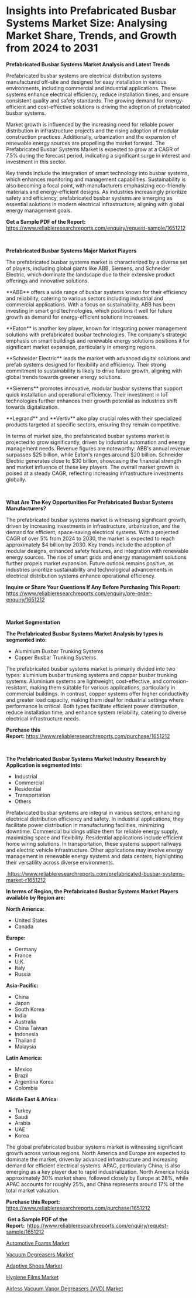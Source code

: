 <p><h1>Insights into Prefabricated Busbar Systems Market Size: Analysing Market Share, Trends, and Growth from 2024 to 2031</h1></p><p><strong>Prefabricated Busbar Systems Market Analysis and Latest Trends</strong></p>
<p><p>Prefabricated busbar systems are electrical distribution systems manufactured off-site and designed for easy installation in various environments, including commercial and industrial applications. These systems enhance electrical efficiency, reduce installation times, and ensure consistent quality and safety standards. The growing demand for energy-efficient and cost-effective solutions is driving the adoption of prefabricated busbar systems.</p><p>Market growth is influenced by the increasing need for reliable power distribution in infrastructure projects and the rising adoption of modular construction practices. Additionally, urbanization and the expansion of renewable energy sources are propelling the market forward. The Prefabricated Busbar Systems Market is expected to grow at a CAGR of 7.5% during the forecast period, indicating a significant surge in interest and investment in this sector.</p><p>Key trends include the integration of smart technology into busbar systems, which enhances monitoring and management capabilities. Sustainability is also becoming a focal point, with manufacturers emphasizing eco-friendly materials and energy-efficient designs. As industries increasingly prioritize safety and efficiency, prefabricated busbar systems are emerging as essential solutions in modern electrical infrastructure, aligning with global energy management goals.</p></p>
<p><strong>Get a Sample PDF of the Report:&nbsp;</strong> <a href="https://www.reliableresearchreports.com/enquiry/request-sample/1651212?utm_campaign=32&utm_medium=2&utm_source=Github&utm_content=ia&utm_term=26092024&utm_id=prefabricated-busbar-systems">https://www.reliableresearchreports.com/enquiry/request-sample/1651212</a></p>
<p>&nbsp;</p>
<p><strong>Prefabricated Busbar Systems Major Market Players</strong></p>
<p><p>The prefabricated busbar systems market is characterized by a diverse set of players, including global giants like ABB, Siemens, and Schneider Electric, which dominate the landscape due to their extensive product offerings and innovative solutions. </p><p>**ABB** offers a wide range of busbar systems known for their efficiency and reliability, catering to various sectors including industrial and commercial applications. With a focus on sustainability, ABB has been investing in smart grid technologies, which positions it well for future growth as demand for energy-efficient solutions increases.</p><p>**Eaton** is another key player, known for integrating power management solutions with prefabricated busbar technologies. The company's strategic emphasis on smart buildings and renewable energy solutions positions it for significant market expansion, particularly in emerging regions.</p><p>**Schneider Electric** leads the market with advanced digital solutions and prefab systems designed for flexibility and efficiency. Their strong commitment to sustainability is likely to drive future growth, aligning with global trends towards greener energy solutions.</p><p>**Siemens** promotes innovative, modular busbar systems that support quick installation and operational efficiency. Their investment in IoT technologies further enhances their growth potential as industries shift towards digitalization.</p><p>**Legrand** and **Vertiv** also play crucial roles with their specialized products targeted at specific sectors, ensuring they remain competitive. </p><p>In terms of market size, the prefabricated busbar systems market is projected to grow significantly, driven by industrial automation and energy management needs. Revenue figures are noteworthy: ABB's annual revenue surpasses $25 billion, while Eaton's ranges around $20 billion. Schneider Electric generates close to $30 billion, showcasing the financial strength and market influence of these key players. The overall market growth is poised at a steady CAGR, reflecting increasing infrastructure investments globally.</p></p>
<p>&nbsp;</p>
<p><strong>What Are The Key Opportunities For Prefabricated Busbar Systems Manufacturers?</strong></p>
<p><p>The prefabricated busbar systems market is witnessing significant growth, driven by increasing investments in infrastructure, urbanization, and the demand for efficient, space-saving electrical systems. With a projected CAGR of over 5% from 2024 to 2030, the market is expected to reach approximately $4 billion by 2030. Key trends include the adoption of modular designs, enhanced safety features, and integration with renewable energy sources. The rise of smart grids and energy management solutions further propels market expansion. Future outlook remains positive, as industries prioritize sustainability and technological advancements in electrical distribution systems enhance operational efficiency.</p></p>
<p><strong>Inquire or Share Your Questions If Any Before Purchasing This Report:</strong> <a href="https://www.reliableresearchreports.com/enquiry/pre-order-enquiry/1651212?utm_campaign=32&utm_medium=2&utm_source=Github&utm_content=ia&utm_term=26092024&utm_id=prefabricated-busbar-systems">https://www.reliableresearchreports.com/enquiry/pre-order-enquiry/1651212</a></p>
<p>&nbsp;</p>
<p><strong>Market Segmentation</strong></p>
<p><strong>The Prefabricated Busbar Systems Market Analysis by types is segmented into:</strong></p>
<p><ul><li>Aluminium Busbar Trunking Systems</li><li>Copper Busbar Trunking Systems</li></ul></p>
<p><p>The prefabricated busbar systems market is primarily divided into two types: aluminium busbar trunking systems and copper busbar trunking systems. Aluminium systems are lightweight, cost-effective, and corrosion-resistant, making them suitable for various applications, particularly in commercial buildings. In contrast, copper systems offer higher conductivity and greater load capacity, making them ideal for industrial settings where performance is critical. Both types facilitate efficient power distribution, reduce installation time, and enhance system reliability, catering to diverse electrical infrastructure needs.</p></p>
<p><strong>Purchase this Report:&nbsp;</strong><a href="https://www.reliableresearchreports.com/purchase/1651212?utm_campaign=32&utm_medium=2&utm_source=Github&utm_content=ia&utm_term=26092024&utm_id=prefabricated-busbar-systems">https://www.reliableresearchreports.com/purchase/1651212</a></p>
<p>&nbsp;</p>
<p><strong>The Prefabricated Busbar Systems Market Industry Research by Application is segmented into:</strong></p>
<p><ul><li>Industrial</li><li>Commercial</li><li>Residential</li><li>Transportation</li><li>Others</li></ul></p>
<p><p>Prefabricated busbar systems are integral in various sectors, enhancing electrical distribution efficiency and safety. In industrial applications, they facilitate power distribution in manufacturing facilities, minimizing downtime. Commercial buildings utilize them for reliable energy supply, maximizing space and flexibility. Residential applications include efficient home wiring solutions. In transportation, these systems support railways and electric vehicle infrastructure. Other applications may involve energy management in renewable energy systems and data centers, highlighting their versatility across diverse environments.</p></p>
<p><a href="https://www.reliableresearchreports.com/prefabricated-busbar-systems-market-r1651212?utm_campaign=32&utm_medium=2&utm_source=Github&utm_content=ia&utm_term=26092024&utm_id=prefabricated-busbar-systems">&nbsp;https://www.reliableresearchreports.com/prefabricated-busbar-systems-market-r1651212</a></p>
<p><strong>In terms of Region, the Prefabricated Busbar Systems Market Players available by Region are:</strong></p>
<p>
    <p> <strong> North America: </strong>
        <ul>
            <li>United States</li>
            <li>Canada</li>
        </ul>
        </p> 
    <p> <strong> Europe: </strong>
        <ul>
            <li>Germany</li>
            <li>France</li>
            <li>U.K.</li>
            <li>Italy</li>
            <li>Russia</li>
        </ul>
        </p> 
    <p> <strong> Asia-Pacific: </strong>
        <ul>
            <li>China</li>
            <li>Japan</li>
            <li>South Korea</li>
            <li>India</li>
            <li>Australia</li>
            <li>China Taiwan</li>
            <li>Indonesia</li>
            <li>Thailand</li>
            <li>Malaysia</li>
        </ul>
        </p> 
    <p> <strong> Latin America: </strong>
        <ul>
            <li>Mexico</li>
            <li>Brazil</li>
            <li>Argentina Korea</li>
            <li>Colombia</li>
        </ul>
        </p> 
    <p> <strong> Middle East & Africa: </strong>
        <ul>
            <li>Turkey</li>
            <li>Saudi</li>
            <li>Arabia</li>
            <li>UAE</li>
            <li>Korea</li>
        </ul>
    </p>
    </p>
<p><p>The global prefabricated busbar systems market is witnessing significant growth across various regions. North America and Europe are expected to dominate the market, driven by advanced infrastructure and increasing demand for efficient electrical systems. APAC, particularly China, is also emerging as a key player due to rapid industrialization. North America holds approximately 30% market share, followed closely by Europe at 28%, while APAC accounts for roughly 25%, and China represents around 17% of the total market valuation.</p></p>
<p><strong>Purchase this Report: </strong><a href="https://www.reliableresearchreports.com/purchase/1651212?utm_campaign=32&utm_medium=2&utm_source=Github&utm_content=ia&utm_term=26092024&utm_id=prefabricated-busbar-systems">https://www.reliableresearchreports.com/purchase/1651212</a></p>
<p>&nbsp;<strong>Get a Sample PDF of the Report:&nbsp;&nbsp;</strong><a href="https://www.reliableresearchreports.com/enquiry/request-sample/1651212?utm_campaign=32&utm_medium=2&utm_source=Github&utm_content=ia&utm_term=26092024&utm_id=prefabricated-busbar-systems">https://www.reliableresearchreports.com/enquiry/request-sample/1651212</a></p>
<p><strong></strong></p>
<p><p><a href="https://www.linkedin.com/pulse/market-forecasting-change-global-automotive-foams-dynamics-future-3ddze?utm_campaign=32&utm_medium=2&utm_source=Github&utm_content=ia&utm_term=26092024&utm_id=prefabricated-busbar-systems">Automotive Foams Market</a></p><p><a href="https://github.com/BesaLoshi2000/Market-Research-Report-List-1/blob/main/vacuum-degreasers-market.md?utm_campaign=32&utm_medium=2&utm_source=Github&utm_content=ia&utm_term=26092024&utm_id=prefabricated-busbar-systems">Vacuum Degreasers Market</a></p><p><a href="https://issuu.com/reportprime-2/docs/adaptive-shoes-market-size-2030.ppt_38602a6a75a604?utm_campaign=32&utm_medium=2&utm_source=Github&utm_content=ia&utm_term=26092024&utm_id=prefabricated-busbar-systems">Adaptive Shoes Market</a></p><p><a href="https://www.linkedin.com/pulse/driving-factors-behind-hygiene-films-market-trends-applications-w9ate?utm_campaign=32&utm_medium=2&utm_source=Github&utm_content=ia&utm_term=26092024&utm_id=prefabricated-busbar-systems">Hygiene Films Market</a></p><p><a href="https://github.com/JakirUddin651/Market-Research-Report-List-1/blob/main/airless-vacuum-vapor-degreasers-vvd-market.md?utm_campaign=32&utm_medium=2&utm_source=Github&utm_content=ia&utm_term=26092024&utm_id=prefabricated-busbar-systems">Airless Vacuum Vapor Degreasers (VVD) Market</a></p></p>